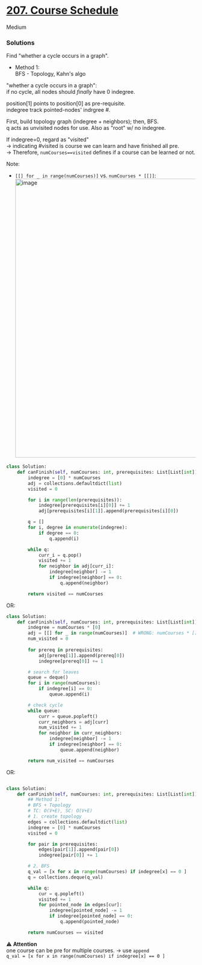 # [207. Course Schedule](https://leetcode.com/problems/course-schedule/description/?envType=company&envId=facebook&favoriteSlug=facebook-thirty-days)

Medium

### Solutions
Find "whether a cycle occurs in a graph".

- Method 1:\
BFS - Topology, Kahn's algo

"whether a cycle occurs in a graph":\
if no cycle, all nodes should *finally* have 0 indegree.

position[1] points to position[0] as pre-requisite.\
indegree track pointed-nodes' indrgree #.

First, build topology graph (indegree + neighbors); then, BFS.\
q acts as unvisited nodes for use. Also as "root" w/ no indegree.

If indegree=0, regard as "visited"\
-> indicating #visited is course we can learn and have finished all pre.\
-> Therefore, `numCourses==visited` defines if a course can be learned or not.

Note:
- `[[] for _ in range(numCourses)]` vs. `numCourses * [[]]`:\
  <img width="742" alt="image" src="https://github.com/user-attachments/assets/14456e1c-da36-443d-be50-3d123622a176" />

```python
class Solution:
    def canFinish(self, numCourses: int, prerequisites: List[List[int]]) -> bool:
        indegree = [0] * numCourses
        adj = collections.defaultdict(list)
        visited = 0

        for i in range(len(prerequisites)):
            indegree[prerequisites[i][0]] += 1
            adj[prerequisites[i][1]].append(prerequisites[i][0])

        q = []
        for i, degree in enumerate(indegree):
            if degree == 0:
                q.append(i)

        while q:
            curr_i = q.pop()
            visited += 1
            for neighbor in adj[curr_i]:
                indegree[neighbor] -= 1
                if indegree[neighbor] == 0:
                    q.append(neighbor)

        return visited == numCourses
```

OR:

```python
class Solution:
    def canFinish(self, numCourses: int, prerequisites: List[List[int]]) -> bool:
        indegree = numCourses * [0]
        adj = [[] for _ in range(numCourses)]  # WRONG: numCourses * [[]]
        num_visited = 0
        
        for prereq in prerequisites:
            adj[prereq[1]].append(prereq[0])
            indegree[prereq[0]] += 1

        # search for leaves
        queue = deque()
        for i in range(numCourses):
            if indegree[i] == 0:
                queue.append(i)

        # check cycle
        while queue:
            curr = queue.popleft()
            curr_neighbors = adj[curr]
            num_visited += 1
            for neighbor in curr_neighbors:
                indegree[neighbor] -= 1
                if indegree[neighbor] == 0:
                    queue.append(neighbor)

        return num_visited == numCourses

```

OR:
```python

class Solution:
    def canFinish(self, numCourses: int, prerequisites: List[List[int]]) -> bool:
        ## Method 1:
        # BFS + Topology
        # TC: O(V+E), SC: O(V+E)
        # 1. create topology
        edges = collections.defaultdict(list)
        indegree = [0] * numCourses
        visited = 0

        for pair in prerequisites:
            edges[pair[1]].append(pair[0])
            indegree[pair[0]] += 1

        # 2. BFS
        q_val = [x for x in range(numCourses) if indegree[x] == 0 ]
        q = collections.deque(q_val)

        while q:
            cur = q.popleft()
            visited += 1 
            for pointed_node in edges[cur]:
                indegree[pointed_node] -= 1
                if indegree[pointed_node] == 0:
                    q.append(pointed_node)

        return numCourses == visited

```

:warning: **Attention**\
one course can be pre for multiple courses.  ->  use `append`\
`q_val = [x for x in range(numCourses) if indegree[x] == 0 ]`
